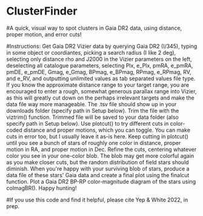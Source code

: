 # ClusterFinder

#A quick, visual way to spot clusters in Gaia DR2 data, using
distance, proper motion, and error cuts!

#Instructions: Get Gaia DR2 Vizier data by querying Gaia DR2 (I/345), typing in some object or coordiantes, picking a search radius (I like 2 deg), selecting only distance rho and J2000 in the Vizier parameters on the left, deselecting all catalogue parameters, selecting Plx, e_Plx, pmRA, e_pmRA, pmDE, e_pmDE, Gmag, e_Gmag, BPmag, e_BPmag, RPmag, e_RPmag, RV, and e_RV, and outputting unlimited values as tab separated values file type. If you know the approximate distance range to your target range, you are encouraged to enter a rough, somewhat generous parallax range into Vizier, as this will greatly cut down on the perhaps irrelevant targets and make the data file way more manageable. The .tsv file should show up in your downloads folder (specify path in Setup below). Trim the file with the viztrim() function. Trimmed file will be saved to your data folder (also specify path in Setup below). Use plotcut() to try different cuts in color-coded distance and proper motions, which you can toggle. You can make cuts in error too, but I usually leave it as-is here. Keep cutting in plotcut() until you see a bunch of stars of roughly one color in distance, proper motion in RA, and proper motion in Dec. Refine the cuts, centering whatever color you see in your one-color blob. The blob may get more colorful again as you make closer cuts, but the random distribution of field stars should diminish. When you're happy with your surviving blob of stars, produce a data file of these stars' Gaia data and create a final plot using the finalcut function. Plot a Gaia DR2 BP-RP color-magnitude diagram of the stars using colmagBR(). Happy hunting!

#If you use this code and find it helpful, please cite Yep & White 2022, in prep.

